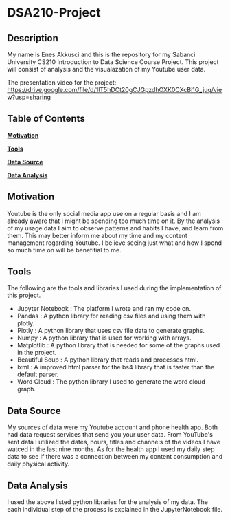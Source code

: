 # DSA210-Project

## Description

My name is Enes Akkusci and this is the repository for my Sabanci University CS210 Introduction to Data Science Course Project. 
This project will consist of analysis and the visualazation of my Youtube user data.

The presentation video for the project: https://drive.google.com/file/d/1lT5hDCt20gCJGpzdhOXK0CXcBi1G_juq/view?usp=sharing

## Table of Contents

**[Motivation](#motivation)**

**[Tools](#tools)**

**[Data Source](#data-source)**

**[Data Analysis](data-analysis)**

## Motivation

Youtube is the only social media app use on a regular basis and I am already aware that I might be spending too much time on it. By the analysis of my usage data I aim to observe patterns and habits I have, and learn from them. This may better inform me about my time and my content management regarding Youtube. I believe seeing just what and how I spend so much time on will be benefitial to me.

## Tools

The following are the tools and libraries I used during the implementation of this project.

- Jupyter Notebook : The platform I wrote and ran my code on.
- Pandas : A python library for reading csv files and using them with plotly.
- Plotly : A python library that uses csv file data to generate graphs.
- Numpy : A python library that is used for working with arrays.
- Matplotlib : A python library that is needed for some of the graphs used in the project.
- Beautiful Soup : A python library that reads and processes html.
- lxml : A improved html parser for the bs4 library that is faster than the default parser. 
- Word Cloud : The python library I used to generate the word cloud graph.

## Data Source

My sources of data were my Youtube account and phone health app. Both had data request services that send you your user data. From YouTube's sent data I utilized the dates, hours, titles and channels of the videos I have watced in the last nine months. As for the health app I used my daily step data to see if there was a connection between my content consumption and daily physical activity. 

## Data Analysis

I used the above listed python libraries for the analysis of my data. The each individual step of the process is explained in the JupyterNotebook file.
